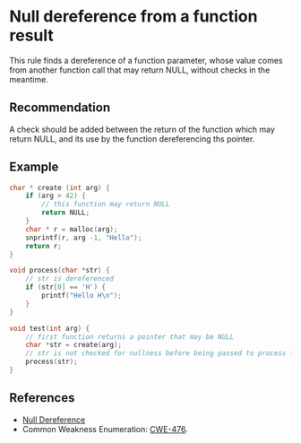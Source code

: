 # Null dereference from a function result
This rule finds a dereference of a function parameter, whose value comes from another function call that may return NULL, without checks in the meantime.


## Recommendation
A check should be added between the return of the function which may return NULL, and its use by the function dereferencing ths pointer.


## Example

```cpp
char * create (int arg) {
    if (arg > 42) {
        // this function may return NULL
        return NULL;
    }
    char * r = malloc(arg);
    snprintf(r, arg -1, "Hello");
    return r;
}

void process(char *str) {
    // str is dereferenced
    if (str[0] == 'H') {
        printf("Hello H\n");
    }
}

void test(int arg) {
    // first function returns a pointer that may be NULL
    char *str = create(arg);
    // str is not checked for nullness before being passed to process function
    process(str);
}

```

## References
* [ Null Dereference ](https://www.owasp.org/index.php/Null_Dereference)
* Common Weakness Enumeration: [CWE-476](https://cwe.mitre.org/data/definitions/476.html).
